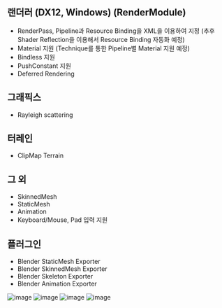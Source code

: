 ## 랜더러 (DX12, Windows) (RenderModule)
- RenderPass, Pipeline과 Resource Binding을 XML을 이용하여 지정 (추후 Shader Reflection을 이용해서 Resource Binding 자동화 예정)
- Material 지원 (Technique를 통한 Pipeline별 Material 지원 예정)
- Bindless 지원
- PushConstant 지원
- Deferred Rendering

## 그래픽스
- Rayleigh scattering

## 터레인
- ClipMap Terrain

## 그 외
- SkinnedMesh
- StaticMesh
- Animation
- Keyboard/Mouse, Pad 입력 지원

## 플러그인
- Blender StaticMesh Exporter
- Blender SkinnedMesh Exporter
- Blender Skeleton Exporter
- Blender Animation Exporter

![image](https://github.com/user-attachments/assets/0fc44f75-78bf-463b-afd3-6f5831429358)
![image](https://github.com/user-attachments/assets/d8922061-f769-4985-b10c-71cf0c0ac000)
![image](https://github.com/user-attachments/assets/641e291f-7f51-4f78-bfcf-775b234f5cc3)
![image](https://github.com/user-attachments/assets/e1957ce8-df5a-4c62-9587-c3666e999a1a)
